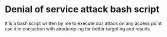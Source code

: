 # Denial of service attack bash script
 it is a bash script written by me to execute dos attack on any access point
use it in conjuction with airodump-ng for better targeting and results
